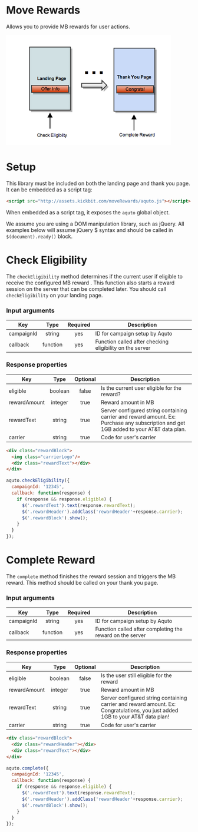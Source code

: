 Move Rewards
===========

Allows you to provide MB rewards for user actions.

![Move Rewards User Flow](./MoveRewardsUserFlow.png)

# Setup

This library must be included on both the landing page and thank you page. It can be embedded as a script tag:

```html
<script src="http://assets.kickbit.com/moveRewards/aquto.js"></script>
```

<!-- or included using AMD or common.js syntax

```javascript
var aquto = require("aquto.js");
``` -->

When embedded as a script tag, it exposes the `aquto` global object.

We assume you are using a DOM manipulation library, such as jQuery. All examples below will assume jQuery $ syntax and should be called in `$(document).ready()` block.

# Check Eligibility

The `checkEligibility` method determines if the current user if eligible to receive the configured MB reward . This function also starts a reward session on the server that can be completed later. You should call `checkEligibility` on your landing page.

### Input arguments
|Key|Type|Required|Description|
|---|:----:|:--------:|-----------|
|campaignId|string|yes|ID for campaign setup by Aquto|
|callback|function|yes|Function called after checking eligibility on the server|

### Response properties
|Key|Type|Optional|Description|
|---|:--:|:------:|-----------|
|eligible|boolean|false|Is the current user eligible for the reward?|
|rewardAmount|integer|true|Reward amount in MB|
|rewardText|string|true|Server configured string containing carrier and reward amount. Ex: Purchase any subscription and get 1GB added to your AT&T data plan.|
|carrier|string|true|Code for user's carrier|


```html
<div class="rewardBlock">
  <img class="carrierLogo"/>
  <div class="rewardText"></div>
</div>
```

```javascript
aquto.checkEligibility({
  campaignId: '12345',
  callback: function(response) {
    if (response && response.eligible) {
      $('.rewardText').text(response.rewardText);
      $('.rewardHeader').addClass('rewardHeader'+response.carrier);
      $('.rewardBlock').show();
    }
  }
});
```


# Complete Reward

The `complete` method finishes the reward session and triggers the MB reward. This method should be called on your thank you page.

### Input arguments
|Key|Type|Required|Description|
|---|:----:|:--------:|-----------|
|campaignId|string|yes|ID for campaign setup by Aquto|
|callback|function|yes|Function called after completing the reward on the server|

### Response properties
|Key|Type|Optional|Description|
|---|:--:|:------:|-----------|
|eligible|boolean|false|Is the user still eligible for the reward|
|rewardAmount|integer|true|Reward amount in MB|
|rewardText|string|true|Server configured string containing carrier and reward amount. Ex: Congratulations, you just added 1GB to your AT&T data plan!|
|carrier|string|true|Code for user's carrier|

```html
<div class="rewardBlock">
  <div class="rewardHeader"></div>
  <div class="rewardText"></div>
</div>
```

```javascript
aquto.complete({
  campaignId: '12345',
  callback: function(response) {
    if (response && response.eligible) {
      $('.rewardText').text(response.rewardText);
      $('.rewardHeader').addClass('rewardHeader'+response.carrier);
      $('.rewardBlock').show();
    }
  }
});
```
